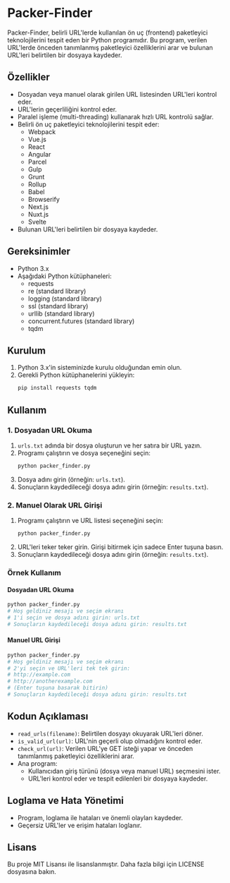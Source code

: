 
# Packer-Finder

Packer-Finder, belirli URL'lerde kullanılan ön uç (frontend) paketleyici teknolojilerini tespit eden bir Python programıdır. Bu program, verilen URL'lerde önceden tanımlanmış paketleyici özelliklerini arar ve bulunan URL'leri belirtilen bir dosyaya kaydeder.

## Özellikler

- Dosyadan veya manuel olarak girilen URL listesinden URL'leri kontrol eder.
- URL'lerin geçerliliğini kontrol eder.
- Paralel işleme (multi-threading) kullanarak hızlı URL kontrolü sağlar.
- Belirli ön uç paketleyici teknolojilerini tespit eder:
  - Webpack
  - Vue.js
  - React
  - Angular
  - Parcel
  - Gulp
  - Grunt
  - Rollup
  - Babel
  - Browserify
  - Next.js
  - Nuxt.js
  - Svelte
- Bulunan URL'leri belirtilen bir dosyaya kaydeder.

## Gereksinimler

- Python 3.x
- Aşağıdaki Python kütüphaneleri:
  - requests
  - re (standard library)
  - logging (standard library)
  - ssl (standard library)
  - urllib (standard library)
  - concurrent.futures (standard library)
  - tqdm

## Kurulum

1. Python 3.x'in sisteminizde kurulu olduğundan emin olun.
2. Gerekli Python kütüphanelerini yükleyin:
   ```sh
   pip install requests tqdm
   ```

## Kullanım

### 1. Dosyadan URL Okuma

1. `urls.txt` adında bir dosya oluşturun ve her satıra bir URL yazın.
2. Programı çalıştırın ve dosya seçeneğini seçin:
   ```sh
   python packer_finder.py
   ```
3. Dosya adını girin (örneğin: `urls.txt`).
4. Sonuçların kaydedileceği dosya adını girin (örneğin: `results.txt`).

### 2. Manuel Olarak URL Girişi

1. Programı çalıştırın ve URL listesi seçeneğini seçin:
   ```sh
   python packer_finder.py
   ```
2. URL'leri teker teker girin. Girişi bitirmek için sadece Enter tuşuna basın.
3. Sonuçların kaydedileceği dosya adını girin (örneğin: `results.txt`).

### Örnek Kullanım

#### Dosyadan URL Okuma
```sh
python packer_finder.py
# Hoş geldiniz mesajı ve seçim ekranı
# 1'i seçin ve dosya adını girin: urls.txt
# Sonuçların kaydedileceği dosya adını girin: results.txt
```

#### Manuel URL Girişi
```sh
python packer_finder.py
# Hoş geldiniz mesajı ve seçim ekranı
# 2'yi seçin ve URL'leri tek tek girin:
# http://example.com
# http://anotherexample.com
# (Enter tuşuna basarak bitirin)
# Sonuçların kaydedileceği dosya adını girin: results.txt
```

## Kodun Açıklaması

- `read_urls(filename)`: Belirtilen dosyayı okuyarak URL'leri döner.
- `is_valid_url(url)`: URL'nin geçerli olup olmadığını kontrol eder.
- `check_url(url)`: Verilen URL'ye GET isteği yapar ve önceden tanımlanmış paketleyici özelliklerini arar.
- Ana program:
  - Kullanıcıdan giriş türünü (dosya veya manuel URL) seçmesini ister.
  - URL'leri kontrol eder ve tespit edilenleri bir dosyaya kaydeder.

## Loglama ve Hata Yönetimi

- Program, loglama ile hataları ve önemli olayları kaydeder.
- Geçersiz URL'ler ve erişim hataları loglanır.

## Lisans

Bu proje MIT Lisansı ile lisanslanmıştır. Daha fazla bilgi için LICENSE dosyasına bakın.
